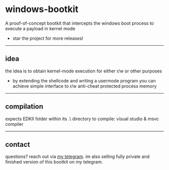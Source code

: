 # windows-bootkit

A proof-of-concept bootkit that intercepts the windows boot process to execute a payload in kernel mode
- star the project for more releases!

---

## idea

the idea is to obtain kernel-mode execution for either r/w or other purposes
- by extending the shellcode and writing a usermode program you can achieve simple interface to r/w anti-cheat protected process memory

---

## compilation

expects EDKII folder within its .\ directory
to compile:
visual studio & msvc compiler

---


## contact

questions? reach out via [my telegram](https://t.me/readcr0).
im also selling fully private and finished version of this bootkit on my telegram.
